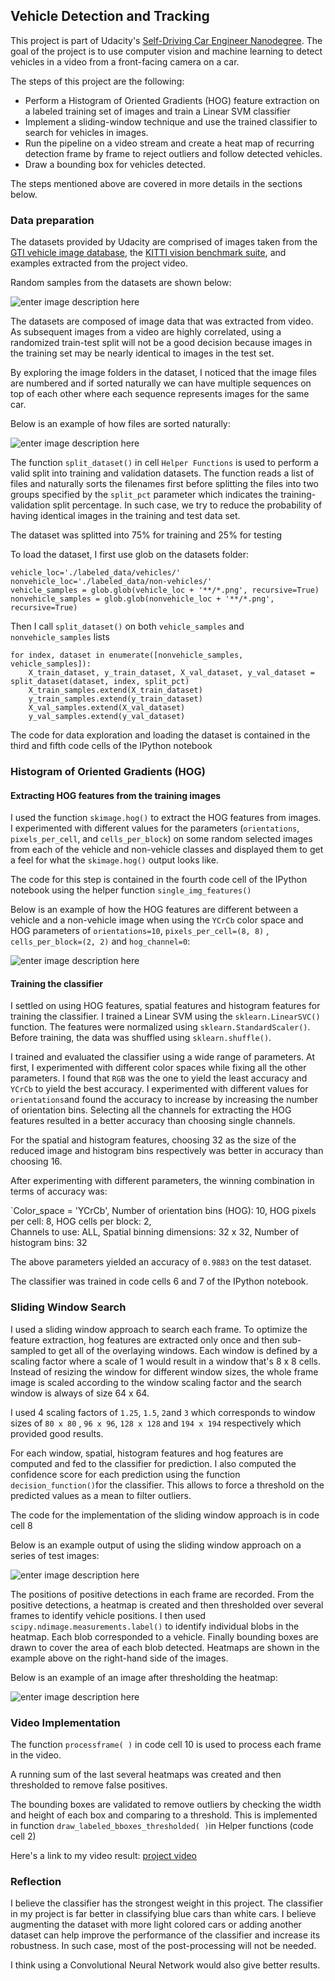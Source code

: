 ## Vehicle Detection and Tracking 

This project is part of Udacity's [Self-Driving Car Engineer Nanodegree](https://www.udacity.com/course/self-driving-car-engineer-nanodegree--nd013). The goal of the project is to use computer vision and machine learning to detect vehicles in a video from a front-facing camera on a car. 

The steps of this project are the following:

* Perform a Histogram of Oriented Gradients (HOG) feature extraction on a labeled training set of images and train a Linear SVM classifier
* Implement a sliding-window technique and use the trained classifier to search for vehicles in images.
* Run the pipeline on a video stream and create a heat map of recurring detection frame by frame to reject outliers and follow detected vehicles.
* Draw a bounding box for vehicles detected.

The steps mentioned above are covered in more details in the sections below.

### Data preparation

The datasets provided by Udacity are comprised of images taken from the [GTI vehicle image database](http://www.gti.ssr.upm.es/data/Vehicle_database.html), the [KITTI vision benchmark suite](http://www.cvlibs.net/datasets/kitti/), and examples extracted from the project video. 

Random samples from the datasets are shown below:

![enter image description here](https://github.com/ahany/vehicle-detection-and-tracking/blob/master/output_images/Dataset_samples.png)

The datasets are composed of image data that was extracted from video. As subsequent images from a video are highly correlated, using a randomized train-test split will not be a good decision because images in the training set may be nearly identical to images in the test set.

By exploring the image folders in the dataset, I noticed that the image files are numbered and if sorted naturally we can have multiple sequences on top of each other where each sequence represents images for the same car.

Below is an example of how files are sorted naturally:

![enter image description here](https://github.com/ahany/vehicle-detection-and-tracking/blob/master/output_images/Image_folder.png)


The function `split_dataset()` in cell `Helper Functions` is used to perform a valid split into training and validation datasets. The function reads a list of files and naturally sorts the filenames first before splitting the files into two groups specified by the `split_pct` parameter which indicates the training-validation split percentage. In such case, we try to reduce the probability of having identical images in the training and test data set.

The dataset was splitted into 75% for training and 25% for testing

To load the dataset, I first use glob on the datasets folder:

    vehicle_loc='./labeled_data/vehicles/'
    nonvehicle_loc='./labeled_data/non-vehicles/' 
    vehicle_samples = glob.glob(vehicle_loc + '**/*.png', recursive=True)
    nonvehicle_samples = glob.glob(nonvehicle_loc + '**/*.png', recursive=True)

Then I call `split_dataset()` on both `vehicle_samples` and `nonvehicle_samples` lists

    for index, dataset in enumerate([nonvehicle_samples, vehicle_samples]):
	    X_train_dataset, y_train_dataset, X_val_dataset, y_val_dataset = split_dataset(dataset, index, split_pct)
	    X_train_samples.extend(X_train_dataset)
	    y_train_samples.extend(y_train_dataset)
	    X_val_samples.extend(X_val_dataset)
	    y_val_samples.extend(y_val_dataset)

The code for data exploration and loading the dataset is contained in the third and fifth code cells of the IPython notebook

### Histogram of Oriented Gradients (HOG)

#### Extracting HOG features from the training images

I used the function `skimage.hog()` to extract the HOG features from images.  I experimented with different values for the parameters (`orientations`, `pixels_per_cell`, and `cells_per_block`) on some random selected images from each of the vehicle and non-vehicle classes and displayed them to get a feel for what the `skimage.hog()` output looks like.

The code for this step is contained in the fourth code cell of the IPython notebook using the helper function `single_img_features()`

Below is an example of how the HOG features are different between a vehicle and a non-vehicle image when using the `YCrCb` color space and HOG parameters of `orientations=10`, `pixels_per_cell=(8, 8)` ,  `cells_per_block=(2, 2)` and `hog_channel=0`:

![enter image description here](https://github.com/ahany/vehicle-detection-and-tracking/blob/master/output_images/Hog_features.png)

#### Training the classifier

 I settled on using HOG features, spatial features and histogram features for training the classifier. I trained a Linear SVM using the `sklearn.LinearSVC()` function. The features were normalized using `sklearn.StandardScaler()`. Before training, the data was shuffled using `sklearn.shuffle()`.

I trained and evaluated the classifier using a wide range of parameters. At first, I experimented with different color spaces while fixing all the other parameters. I found that `RGB` was the one to yield the least accuracy and `YCrCb` to yield the best accuracy. I experimented with different values for `orientations`and found the accuracy to increase by increasing the number of orientation bins. Selecting all the channels for extracting the HOG features resulted in a better accuracy than choosing single channels.

For the spatial and histogram features, choosing 32 as the size of the reduced image and histogram bins respectively was better in accuracy than choosing 16.

After experimenting with different parameters, the winning combination in terms of accuracy was:

`Color_space = 'YCrCb', 
Number of orientation bins (HOG): 10, 
HOG pixels per cell: 8, 
HOG cells per block: 2,  
Channels to use: ALL, 
Spatial binning dimensions: 32 x 32, 
Number of histogram bins: 32

The above parameters yielded an accuracy of `0.9883` on the test dataset.

The classifier was trained in code cells 6 and 7 of the IPython notebook.

### Sliding Window Search

I used a sliding window approach to search each frame. To optimize the feature extraction, hog features are extracted only once and then sub-sampled to get all of the overlaying windows. Each window is defined by a scaling factor where a scale of 1 would result in a window that's 8 x 8 cells. Instead of resizing the window for different window sizes, the whole frame image is scaled according to the window scaling factor and the search window is always of size 64 x 64.

I used 4 scaling factors of `1.25`, `1.5`, `2`and `3`  which corresponds to window sizes of `80 x 80` ,  `96 x 96`, `128 x 128` and `194 x 194` respectively which provided good results.

For each window, spatial, histogram features and hog features are computed and fed to the classifier for prediction. I also computed the confidence score for each prediction using the function `decision_function()`for the classifier. This allows to force a threshold on the predicted values as a mean to filter outliers.

The code for the implementation of the sliding window approach is in code cell 8

Below is an example output of using the sliding window approach on a series of test images:

![enter image description here](https://github.com/ahany/vehicle-detection-and-tracking/blob/master/output_images/Test_images.png)

The positions of positive detections in each frame are recorded. From the positive detections, a heatmap is created and then thresholded over several frames  to identify vehicle positions. I then used `scipy.ndimage.measurements.label()` to identify individual blobs in the heatmap. Each blob corresponded to a vehicle. Finally bounding boxes are drawn to cover the area of each blob detected. Heatmaps are shown in the example above on the right-hand side of the images.

Below is an example of an image after thresholding the heatmap:

![enter image description here](https://github.com/ahany/vehicle-detection-and-tracking/blob/master/output_images/Heatmap.png)

### Video Implementation

The function `processframe( )` in code cell 10 is used to process each frame in the video.

A running sum of the last several heatmaps was created and then thresholded to remove false positives.

The bounding boxes are validated to remove outliers by checking the width and height of each box and comparing to a threshold. This is implemented in function `draw_labeled_bboxes_thresholded( )`in Helper functions (code cell 2)

Here's a link to my video result: [project video](https://github.com/ahany/vehicle-detection-and-tracking/blob/master/project_video_processed.mp4)


### Reflection

I believe the classifier has the strongest weight in this project. The classifier in my project is far better in classifying blue cars than white cars. I believe augmenting the dataset with more light colored cars or adding another dataset can help improve the performance of the classifier and increase its robustness. In such case, most of the post-processing will not be needed.

I think using a Convolutional Neural Network would also give better results.
